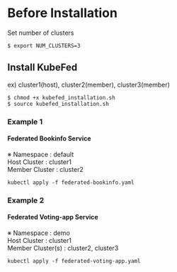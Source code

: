 # Before Installation
Set number of clusters
```
$ export NUM_CLUSTERS=3
```

## Install KubeFed
ex) cluster1(host), cluster2(member), cluster3(member)

```
$ chmod +x kubefed_installation.sh
$ source kubefed_installation.sh
```

### Example 1
#### Federated Bookinfo Service  
※ Namespace : default  
Host Cluster : cluster1  
Member Cluster : cluster2  
```
kubectl apply -f federated-bookinfo.yaml
```

### Example 2
#### Federated Voting-app Service  
※ Namespace : demo  
Host Cluster : cluster1  
Member Cluster(s) : cluster2, cluster3  
```
kubectl apply -f federated-voting-app.yaml
```
